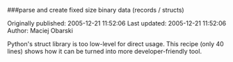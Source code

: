 ###parse and create fixed size binary data (records / structs)

Originally published: 2005-12-21 11:52:06
Last updated: 2005-12-21 11:52:06
Author: Maciej Obarski

Python's struct library is too low-level for direct usage. This recipe (only 40 lines) shows how it can be turned into more developer-friendly tool.